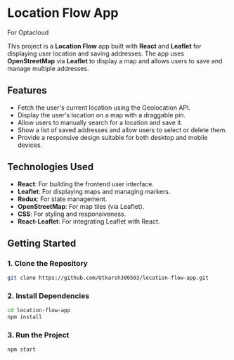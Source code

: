 
# Location Flow App
For Optacloud

This project is a **Location Flow** app built with **React** and **Leaflet** for displaying user location and saving addresses. The app uses **OpenStreetMap** via **Leaflet** to display a map and allows users to save and manage multiple addresses.

## Features
- Fetch the user's current location using the Geolocation API.
- Display the user's location on a map with a draggable pin.
- Allow users to manually search for a location and save it.
- Show a list of saved addresses and allow users to select or delete them.
- Provide a responsive design suitable for both desktop and mobile devices.

## Technologies Used
- **React**: For building the frontend user interface.
- **Leaflet**: For displaying maps and managing markers.
- **Redux**: For state management.
- **OpenStreetMap**: For map tiles (via Leaflet).
- **CSS**: For styling and responsiveness.
- **React-Leaflet**: For integrating Leaflet with React.

## Getting Started

### 1. Clone the Repository

```bash
git clone https://github.com/Utkarsh300503/location-flow-app.git

````

### 2. Install Dependencies

```bash
cd location-flow-app
npm install


````

### 3. Run the Project

```bash
npm start


````


